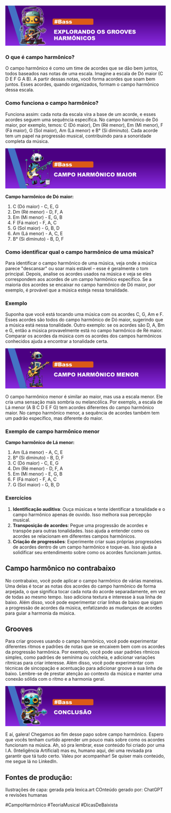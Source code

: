 ![](../template/Capa-campo-hamonico.png)




### O que é campo harmônico?
O campo harmônico é como um time de acordes que se dão bem juntos, todos baseados nas notas de uma escala. Imagine a escala de Dó maior (C D E F G A B). A partir dessas notas, você forma acordes que soam bem juntos. Esses acordes, quando organizados, formam o campo harmônico dessa escala.

### Como funciona o campo harmônico?
Funciona assim: cada nota da escala vira a base de um acorde, e esses acordes seguem uma sequência específica. No campo harmônico de Dó maior, por exemplo, temos: C (Dó maior), Dm (Ré menor), Em (Mi menor), F (Fá maior), G (Sol maior), Am (Lá menor) e B° (Si diminuto). Cada acorde tem um papel na progressão musical, contribuindo para a sonoridade completa da música.




![](../template/campo-hamonico-maior.png)




**Campo harmônico de Dó maior:**
1. C (Dó maior) - C, E, G
2. Dm (Ré menor) - D, F, A
3. Em (Mi menor) - E, G, B
4. F (Fá maior) - F, A, C
5. G (Sol maior) - G, B, D
6. Am (Lá menor) - A, C, E
7. B° (Si diminuto) - B, D, F

### Como identificar qual o campo harmônico de uma música?
Para identificar o campo harmônico de uma música, veja onde a música parece "descansar" ou soar mais estável – esse é geralmente o tom principal. Depois, analise os acordes usados na música e veja se eles correspondem aos acordes de um campo harmônico específico. Se a maioria dos acordes se encaixar no campo harmônico de Dó maior, por exemplo, é provável que a música esteja nessa tonalidade.

### Exemplo
Suponha que você está tocando uma música com os acordes C, G, Am e F. Esses acordes são todos do campo harmônico de Dó maior, sugerindo que a música está nessa tonalidade. Outro exemplo: se os acordes são D, A, Bm e G, então a música provavelmente está no campo harmônico de Ré maior. Comparar os acordes da música com os acordes dos campos harmônicos conhecidos ajuda a encontrar a tonalidade certa.




![](../template/campo-hamonico-menor.png)




O campo harmônico menor é similar ao maior, mas usa a escala menor. Ele cria uma sensação mais sombria ou melancólica. Por exemplo, a escala de Lá menor (A B C D E F G) tem acordes diferentes do campo harmônico maior. No campo harmônico menor, a sequência de acordes também tem um padrão específico, mas diferente do maior.

### Exemplo de campo harmônico menor
**Campo harmônico de Lá menor:**
1. Am (Lá menor) - A, C, E
2. B° (Si diminuto) - B, D, F
3. C (Dó maior) - C, E, G
4. Dm (Ré menor) - D, F, A
5. Em (Mi menor) - E, G, B
6. F (Fá maior) - F, A, C
7. G (Sol maior) - G, B, D

### Exercícios
1. **Identificação auditiva**: Ouça músicas e tente identificar a tonalidade e o campo harmônico apenas de ouvido. Isso melhora sua percepção musical.
2. **Transposição de acordes**: Pegue uma progressão de acordes e transpõe para outras tonalidades. Isso ajuda a entender como os acordes se relacionam em diferentes campos harmônicos.
3. **Criação de progressões**: Experimente criar suas próprias progressões de acordes dentro de um campo harmônico e toque-as. Isso ajuda a solidificar seu entendimento sobre como os acordes funcionam juntos.

## Campo harmônico no contrabaixo
No contrabaixo, você pode aplicar o campo harmônico de várias maneiras. Uma delas é tocar as notas dos acordes do campo harmônico de forma arpejada, o que significa tocar cada nota do acorde separadamente, em vez de todas ao mesmo tempo. Isso adiciona textura e interesse à sua linha de baixo. Além disso, você pode experimentar criar linhas de baixo que sigam a progressão de acordes da música, enfatizando as mudanças de acordes para guiar a harmonia da música.

## Grooves
Para criar grooves usando o campo harmônico, você pode experimentar diferentes ritmos e padrões de notas que se encaixem bem com os acordes da progressão harmônica. Por exemplo, você pode usar padrões rítmicos simples, como padrões de semínima ou colcheia, e adicionar variações rítmicas para criar interesse. Além disso, você pode experimentar com técnicas de sincopação e acentuação para adicionar groove à sua linha de baixo. Lembre-se de prestar atenção ao contexto da música e manter uma conexão sólida com o ritmo e a harmonia geral.




![](../template/conclusao.png)




E aí, galera! Chegamos ao fim desse papo sobre campo harmônico. Espero que vocês tenham curtido aprender um pouco mais sobre como os acordes funcionam na música. Ah, só pra lembrar, esse conteúdo foi criado por uma I.A. (Inteligência Artificial) mas eu, humano aqui, dei uma revisada pra garantir que tá tudo certo. Valeu por acompanhar! Se quiser mais conteúdo, me segue lá no LinkedIn.

## Fontes de produção:
Ilustrações de capa: gerada pela lexica.art
COnteúdo gerado por: ChatGPT e revisões humanas

#CampoHarmônico #TeoriaMusical #DicasDeBaixista
